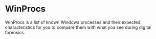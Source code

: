 # WinProcs

WinProcs is a list of known Windows processes and their expected characteristics for you to compare them with what you see during digital forensics.
